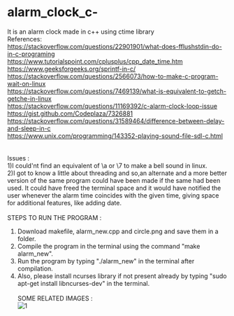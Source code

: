 # alarm_clock_c- </br>
It is an alarm clock made in c++ using ctime library </br>
References: </br>
https://stackoverflow.com/questions/22901901/what-does-fflushstdin-do-in-c-programing </br>
https://www.tutorialspoint.com/cplusplus/cpp_date_time.htm </br>
https://www.geeksforgeeks.org/sprintf-in-c/ </br>
https://stackoverflow.com/questions/2566073/how-to-make-c-program-wait-on-linux </br>
https://stackoverflow.com/questions/7469139/what-is-equivalent-to-getch-getche-in-linux </br>
https://stackoverflow.com/questions/11169392/c-alarm-clock-loop-issue </br>
https://gist.github.com/Codeplaza/7326881 </br>
https://stackoverflow.com/questions/31589464/difference-between-delay-and-sleep-in-c </br>
https://www.unix.com/programming/143352-playing-sound-file-sdl-c.html </br>
</br></br>
Issues : </br>
1)I could'nt find an equivalent of \a or \7 to make a bell sound in linux. </br>
2)I got to know a little about threading and so,an alternate and a more better version of the same program could have been made if the same had been used. It could have freed the terminal space and it would have notified the user whenever the alarm time coincides with the given time, giving space for additional features, like adding date. </br></br>
STEPS TO RUN THE PROGRAM :</br>
1. Download makefile, alarm_new.cpp and circle.png and save them in a folder. </br>
2. Compile the program in the terminal using the command "make alarm_new". </br>
3. Run the program by typing "./alarm_new" in the terminal after compilation.</br>
4. Also, please install ncurses library if not present already by typing "sudo apt-get install libncurses-dev" in the terminal. </br></br>
SOME RELATED IMAGES : </br>
![1](https://user-images.githubusercontent.com/34703680/37865387-c2ce8272-2fa1-11e8-9f9a-b90ce911f4f0.png)
